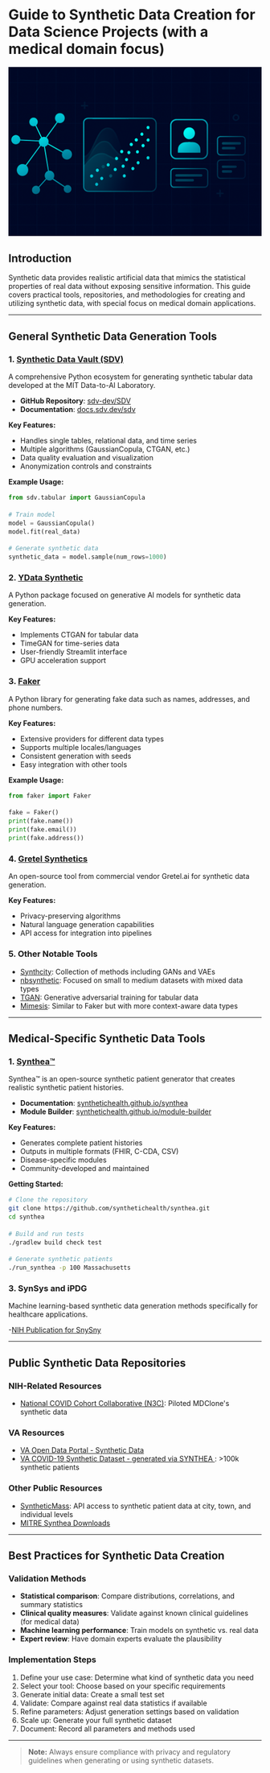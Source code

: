 # Guide to Synthetic Data Creation for Data Science Projects (with a medical domain focus)

![Banner](./assets/synth_data_repo_img.png)

## Introduction

Synthetic data provides realistic artificial data that mimics the statistical properties of real data without exposing sensitive information. This guide covers practical tools, repositories, and methodologies for creating and utilizing synthetic data, with special focus on medical domain applications.

---

## General Synthetic Data Generation Tools

### 1. [Synthetic Data Vault (SDV)](https://sdv.dev/)

A comprehensive Python ecosystem for generating synthetic tabular data developed at the MIT Data-to-AI Laboratory.

- **GitHub Repository**: [sdv-dev/SDV](https://github.com/sdv-dev/SDV)
- **Documentation**: [docs.sdv.dev/sdv](https://docs.sdv.dev/sdv)

**Key Features:**
- Handles single tables, relational data, and time series
- Multiple algorithms (GaussianCopula, CTGAN, etc.)
- Data quality evaluation and visualization
- Anonymization controls and constraints

**Example Usage:**
```python
from sdv.tabular import GaussianCopula

# Train model
model = GaussianCopula()
model.fit(real_data)

# Generate synthetic data
synthetic_data = model.sample(num_rows=1000)
```

### 2. [YData Synthetic](https://github.com/ydataai/ydata-synthetic)

A Python package focused on generative AI models for synthetic data generation.

**Key Features:**
- Implements CTGAN for tabular data
- TimeGAN for time-series data
- User-friendly Streamlit interface
- GPU acceleration support

### 3. [Faker](https://github.com/joke2k/faker)

A Python library for generating fake data such as names, addresses, and phone numbers.

**Key Features:**
- Extensive providers for different data types
- Supports multiple locales/languages
- Consistent generation with seeds
- Easy integration with other tools

**Example Usage:**
```python
from faker import Faker

fake = Faker()
print(fake.name())
print(fake.email())
print(fake.address())
```

### 4. [Gretel Synthetics](https://github.com/gretelai/gretel-synthetics)

An open-source tool from commercial vendor Gretel.ai for synthetic data generation.

**Key Features:**
- Privacy-preserving algorithms
- Natural language generation capabilities
- API access for integration into pipelines

### 5. Other Notable Tools

- [Synthcity](https://github.com/vanderschaarlab/synthcity): Collection of methods including GANs and VAEs
- [nbsynthetic](https://github.com/nubank/nbsynthetic): Focused on small to medium datasets with mixed data types
- [TGAN](https://github.com/DAI-Lab/TGAN): Generative adversarial training for tabular data
- [Mimesis](https://github.com/lk-geimfari/mimesis): Similar to Faker but with more context-aware data types

---

## Medical-Specific Synthetic Data Tools

### 1. [Synthea™](https://github.com/synthetichealth/synthea)

Synthea™ is an open-source synthetic patient generator that creates realistic synthetic patient histories.

- **Documentation**: [synthetichealth.github.io/synthea](https://synthetichealth.github.io/synthea/)
- **Module Builder**: [synthetichealth.github.io/module-builder](https://synthetichealth.github.io/module-builder/)

**Key Features:**
- Generates complete patient histories
- Outputs in multiple formats (FHIR, C-CDA, CSV)
- Disease-specific modules
- Community-developed and maintained

**Getting Started:**
```bash
# Clone the repository
git clone https://github.com/synthetichealth/synthea.git
cd synthea

# Build and run tests
./gradlew build check test

# Generate synthetic patients
./run_synthea -p 100 Massachusetts
```



### 3. SynSys and iPDG

Machine learning-based synthetic data generation methods specifically for healthcare applications.

-[NIH Publication for SnySny](https://pubmed.ncbi.nlm.nih.gov/30857130/)

---

## Public Synthetic Data Repositories

### NIH-Related Resources

- [National COVID Cohort Collaborative (N3C)](https://covid.cd2h.org/enclave): Piloted MDClone's synthetic data

### VA Resources

- [VA Open Data Portal - Synthetic Data](https://www.data.va.gov/stories/s/How-to-Access-Synthetic-Data-in-the-VA/rssm-v4rt/)
- [VA COVID-19 Synthetic Dataset - generated via SYNTHEA ](https://www.data.va.gov/dataset/Synthetic-Cohort-for-VHA-Innovation-Ecosystem-and-/f6q6-hh5x/about_data): >100k synthetic patients

### Other Public Resources

- [SyntheticMass](https://synthea.mitre.org/): API access to synthetic patient data at city, town, and individual levels
- [MITRE Synthea Downloads](https://synthea.mitre.org/downloads)

---

## Best Practices for Synthetic Data Creation

### Validation Methods

- **Statistical comparison**: Compare distributions, correlations, and summary statistics
- **Clinical quality measures**: Validate against known clinical guidelines (for medical data)
- **Machine learning performance**: Train models on synthetic vs. real data
- **Expert review**: Have domain experts evaluate the plausibility

### Implementation Steps

1. Define your use case: Determine what kind of synthetic data you need
2. Select your tool: Choose based on your specific requirements
3. Generate initial data: Create a small test set
4. Validate: Compare against real data statistics if available
5. Refine parameters: Adjust generation settings based on validation
6. Scale up: Generate your full synthetic dataset
7. Document: Record all parameters and methods used


---

> **Note:** Always ensure compliance with privacy and regulatory guidelines when generating or using synthetic datasets.
